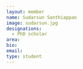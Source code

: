 ```yaml
---
layout: member
name: Sudarsun Santhiappan
image: sudarsun.jpg
designations: 
  - PhD scholar
area:
bio:
email:
type: student
---
```

